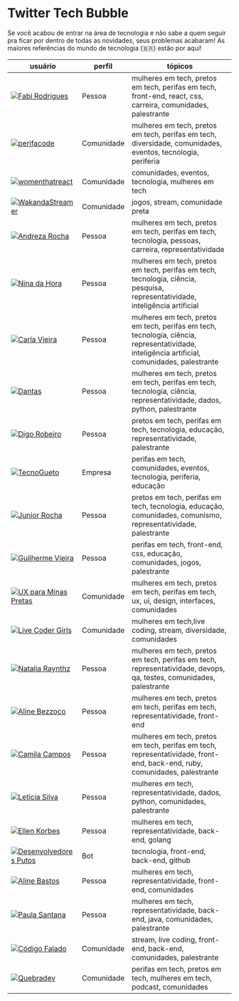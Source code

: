 # Twitter Tech Bubble

Se você acabou de entrar na área de tecnologia e não sabe a quem seguir pra ficar por dentro de todas as novidades, seus problemas acabaram! As maiores referências do mundo de tecnologia (<span title="Só os Brazuca!">&#x1f1e7;&#x1f1f7;</span>) estão por aqui!

| usuário                                                                                                                                              | perfil     | tópicos                                                                                                                                       |
| ---------------------------------------------------------------------------------------------------------------------------------------------------- | ---------- | --------------------------------------------------------------------------------------------------------------------------------------------- |
| [![Fabi Rodrigues](https://badgen.net/twitter/follow/frontfabii "Fabi Rodrigues")](https://twitter.com/frontfabii "Fabi Rodrigues")                  | Pessoa     | mulheres em tech, pretos em tech, perifas em tech, front-end, react, css, carreira, comunidades, palestrante                                              |
| [![perifacode](https://badgen.net/twitter/follow/perifacode "perifaCode")](https://twitter.com/frontfabii "perifaCode")                              | Comunidade | mulheres em tech, pretos em tech, perifas em tech, diversidade, comunidades, eventos, tecnologia, periferia                                   |
| [![womenthatreact](https://badgen.net/twitter/follow/womenthatreact "Women That React")](https://twitter.com/womenthatreact "women that react")      | Comunidade | comunidades, eventos, tecnologia, mulheres em tech                                                                                            |
| [![WakandaStreamer](https://badgen.net/twitter/follow/WakandaStreamer "Wakanda Streamers")](https://twitter.com/WakandaStreamer "Wakanda Streamers") | Comunidade | jogos, stream, comunidade preta                                                                                                               |
| [![Andreza Rocha](https://badgen.net/twitter/follow/passalanorh "Andreza Rocha")](https://twitter.com/passalanorh "Andreza Rocha")                   | Pessoa     | mulheres em tech, pretos em tech, perifas em tech, tecnologia, pessoas, carreira, representatividade                                          |
| [![Nina da Hora](https://badgen.net/twitter/follow/ninadhora "Nina da Hora")](https://twitter.com/ninadhora "Nina da Hora")                          | Pessoa     | mulheres em tech, pretos em tech, perifas em tech, tecnologia, ciência, pesquisa, representatividade, inteligência artificial                 |
| [![Carla Vieira](https://badgen.net/twitter/follow/carlaprvieira "Carla Vieira")](https://twitter.com/carlaprvieira "Carla Vieira")                  | Pessoa     | mulheres em tech, pretos em tech, perifas em tech, tecnologia, ciência, representatividade, inteligência artificial, comunidades, palestrante |
| [![Dantas](https://badgen.net/twitter/follow/_caaddss "Dantas")](https://twitter.com/_caaddss "Dantas")                                              | Pessoa     | mulheres em tech, pretos em tech, perifas em tech, tecnologia, ciência, representatividade, dados, python, palestrante                        |
| [![Digo Robeiro](https://badgen.net/twitter/follow/odigoribeiro "Digo Robeiro")](https://twitter.com/odigoribeiro "Digo Robeiro")                    | Pessoa     | pretos em tech, perifas em tech, tecnologia, educação, representatividade, palestrante                                                        |
| [![TecnoGueto](https://badgen.net/twitter/follow/tecnogueto "TecnoGueto")](https://twitter.com/tecnogueto "TecnoGueto")                              | Empresa    | perifas em tech, comunidades, eventos, tecnologia, periferia, educação                                                                        |
| [![Junior Rocha](https://badgen.net/twitter/follow/rotchajunior "Junior Rocha")](https://twitter.com/rotchajunior "Junior Rocha")                    | Pessoa     | pretos em tech, perifas em tech, tecnologia, educação, comunidades, comunismo, representatividade, palestrante                                |
| [![Guilherme Vieira](https://badgen.net/twitter/follow/gitlherme "Guilherme Vieira")](https://twitter.com/gitlherme "Guilherme Vieira")                    | Pessoa     | perifas em tech, front-end, css, educação, comunidades, jogos, palestrante                                |
| [![UX para Minas Pretas](https://badgen.net/twitter/follow/uxminaspretas "UX para Minas Pretas")](https://twitter.com/uxminaspretas "UX para Minas Pretas")                    | Comunidade     | mulheres em tech, pretos em tech, perifas em tech, ux, ui, design, interfaces, comunidades                                |
| [![Live Coder Girls](https://badgen.net/twitter/follow/girlslivecoders "Live Coder Girls")](https://twitter.com/girlslivecoders "Live Coder Girls") | Comunidade | mulheres em tech,live coding, stream, diversidade, comunidades                                                                                                               |
| [![Natalia Raynthz](https://badgen.net/twitter/follow/shebangbash "Natalia Raynthz")](https://twitter.com/shebangbash "Natalia Raynthz")                  | Pessoa     | mulheres em tech, pretos em tech, perifas em tech, representatividade, devops, qa, testes, comunidades, palestrante |
| [![Aline Bezzoco](https://badgen.net/twitter/follow/bezzocoaline "Aline Bezzoco")](https://twitter.com/bezzocoaline "Aline Bezzoco")                  | Pessoa     | mulheres em tech, pretos em tech, perifas em tech, representatividade, front-end |
| [![Camila Campos](https://badgen.net/twitter/follow/camposmilaa "Camila Campos")](https://twitter.com/camposmilaa "Camila Campos")                  | Pessoa     | mulheres em tech, pretos em tech, perifas em tech, representatividade, front-end, back-end, ruby, comunidades, palestrante |
| [![Letícia Silva](https://badgen.net/twitter/follow/dii_lua "Letícia Silva")](https://twitter.com/dii_lua "Letícia Silva")                  | Pessoa     | mulheres em tech, representatividade, dados, python, comunidades, palestrante |
| [![Ellen Korbes](https://badgen.net/twitter/follow/ellenkorbes "Ellen Korbes")](https://twitter.com/ellenkorbes "Ellen Korbes")                  | Pessoa     | mulheres em tech, representatividade, back-end, golang |
| [![Desenvolvedores Putos](https://badgen.net/twitter/follow/DevsPutos "Desenvolvedores Putos")](https://twitter.com/DevsPutos "Desenvolvedores Putos")                  | Bot     | tecnologia, front-end, back-end, github |
| [![Aline Bastos](https://badgen.net/twitter/follow/ellenkorbes "Aline Bastos")](https://twitter.com/ellenkorbes "Aline Bastos")                  | Pessoa     | mulheres em tech, representatividade, front-end, comunidades |
| [![Paula Santana](https://badgen.net/twitter/follow/psanrosa13 "Paula Santana")](https://twitter.com/psanrosa13 "Paula Santana")                  | Pessoa     | mulheres em tech, representatividade, back-end, java, comunidades, palestrante |
| [![Código Falado](https://badgen.net/twitter/follow/CodigoFalado "Fernando Código Falado")](https://twitter.com/CodigoFalado "Fernando Código Falado")                  | Comunidade     | stream, live coding, front-end, back-end, comunidades, palestrante |
| [![Quebradev](https://badgen.net/twitter/follow/CodigoFalado "Quebradev")](https://twitter.com/CodigoFalado "Quebradev")                  | Comunidade     | perifas em tech, pretos em tech, mulheres em tech, podcast, comunidades |